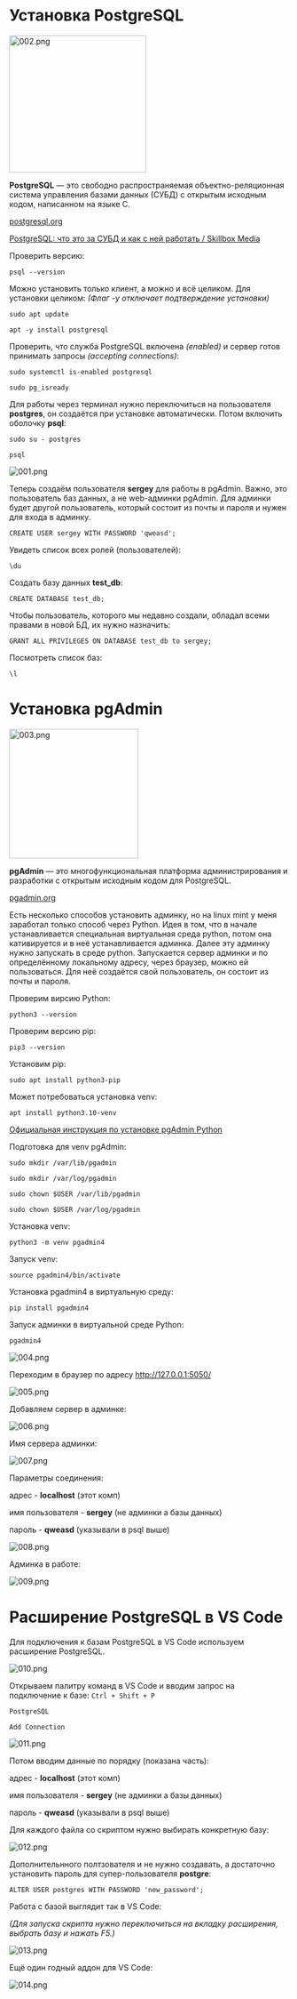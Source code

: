 # Установка PostgreSQL

<img src="_img_install_PostgreSQL/002.png" title="" alt="002.png" width="247">

**PostgreSQL** — это свободно распространяемая объектно-реляционная система управления базами данных (СУБД) с открытым исходным кодом, написанном на языке C.

[postgresql.org](https://www.postgresql.org/)

[PostgreSQL: что это за СУБД и как с ней работать / Skillbox Media](https://skillbox.ru/media/code/postgresql-vsye-chto-nuzhno-znat-dlya-bystrogo-starta/)

Проверить версию:

`psql --version`

Можно установить только клиент, а можно и всё целиком. Для установки целиком:
*(Флаг -y отключает подтверждение установки)*

`sudo apt update`

`apt -y install postgresql`

Проверить, что служба PostgreSQL включена *(enabled)* и сервер готов принимать запросы *(accepting connections)*:

`sudo systemctl is-enabled postgresql`

`sudo pg_isready`

Для работы через терминал нужно переключиться на пользователя **postgres**, он создаётся при установке автоматически. Потом включить оболочку **psql**:

`sudo su - postgres`

`psql`

![001.png](_img_install_PostgreSQL/001.png)

Теперь создаём пользователя **sergey** для работы в pgAdmin. Важно, это пользователь баз данных, а не web-админки pgAdmin. Для админки будет другой пользователь, который состоит из почты и пароля и нужен для входа в админку. 

`CREATE USER sergey WITH PASSWORD 'qweasd';`

Увидеть список всех ролей (пользователей):

`\du`

Создать базу данных **test_db**:

`CREATE DATABASE test_db;`

Чтобы пользователь, которого мы недавно создали, обладал всеми правами в новой БД, их нужно назначить:

`GRANT ALL PRIVILEGES ON DATABASE test_db to sergey;`

Посмотреть список баз:

`\l`

# Установка pgAdmin

<img title="" src="_img_install_PostgreSQL/003.png" alt="003.png" width="233">

**pgAdmin** — это многофункциональная платформа администрирования и разработки с открытым исходным кодом для PostgreSQL.

[pgadmin.org](https://www.pgadmin.org/)

Есть несколько способов установить админку, но на linux mint у меня заработал только способ через Python. Идея в том, что в начале устанавливается специальная виртуальная среда python, потом она кативируется и в неё устанавливается админка. Далее эту админку нужно запускать в среде python. Запускается сервер админки и по определённому локальному адресу, через браузер, можно ей пользоваться. Для неё создаётся свой пользователь, он состоит из почты и пароля.

Проверим вирсию Python:

`python3 --version`

Проверим версию pip:

`pip3 --version`

Установим pip:

`sudo apt install python3-pip`

Может потребоваться установка venv:

`apt install python3.10-venv`

[Официальная инструкция по установке pgAdmin Python](https://www.pgadmin.org/download/pgadmin-4-python/)

Подготовка для venv pgAdmin:

`sudo mkdir /var/lib/pgadmin`

`sudo mkdir /var/log/pgadmin`

`sudo chown $USER /var/lib/pgadmin`

`sudo chown $USER /var/log/pgadmin`

Установка venv:

`python3 -m venv pgadmin4`

Запуск venv:

`source pgadmin4/bin/activate`

Установка pgadmin4 в виртуальную среду:

`pip install pgadmin4`

Запуск админки в виртуальной среде Python:

`pgadmin4`

![004.png](_img_install_PostgreSQL/004.png)

Переходим в браузер по адресу http://127.0.0.1:5050/ 

![005.png](_img_install_PostgreSQL/005.png)

Добавляем сервер в админке:

![006.png](/home/sergey/doc/SQL/_img_install_PostgreSQL/006.png)

Имя сервера админки:

![007.png](/home/sergey/doc/SQL/_img_install_PostgreSQL/007.png)

Параметры соединения:

адрес - **localhost** (этот комп)

имя пользователя - **sergey** (не админки а базы данных)

пароль - **qweasd** (указывали в psql выше)

![008.png](_img_install_PostgreSQL/008.png)

Админка в работе:

![009.png](_img_install_PostgreSQL/009.png)

# Расширение PostgreSQL в VS Code

Для подключения к базам PostgreSQL в VS Code используем расширение PostgreSQL.

![010.png](_img_install_PostgreSQL/010.png)

Открываем палитру команд в VS Code и вводим запрос на подключение к базе:
`Ctrl + Shift + P`

`PostgreSQL`

`Add Connection`

![011.png](_img_install_PostgreSQL/011.png)

Потом вводим данные по порядку (показана часть):

адрес - **localhost** (этот комп)

имя пользователя - **sergey** (не админки а базы данных)

пароль - **qweasd** (указывали в psql выше)

Для каждого файла со скриптом нужно выбирать конкретную базу:

![012.png](_img_install_PostgreSQL/012.png)

Дополнительнного полтзователя и не нужно создавать, а достаточно установить пароль для супер-пользователя **postgre**:

`ALTER USER postgres WITH PASSWORD 'new_password';`

Работа с базой выглядит так в VS Code:

*(Для запуска скрипта нужно переключиться на вкладку расширения, выбрать базу и нажать F5.)*

![013.png](_img_install_PostgreSQL/013.png)

Ещё один годный аддон для VS Code:

![014.png](/home/sergey/doc/SQL/_img_install_PostgreSQL/014.png)
